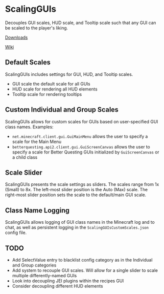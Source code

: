 # ScalingGUIs
Decouples GUI scales, HUD scale, and Tooltip scale such that any GUI can be scaled to the player's liking.

[Downloads](https://github.com/Spazley/ScalingGUIs/releases)

[Wiki](https://github.com/Spazley/ScalingGUIs/wiki)

## Default Scales
ScalingGUIs includes settings for GUI, HUD, and Tooltip scales. 
* GUI scale the default scale for all GUIs
* HUD scale for rendering all HUD elements
* Tooltip scale for rendering tooltips

## Custom Individual and Group Scales
ScalingGUIs allows for custom scales for GUIs based on user-specified GUI class names. Examples:
* `net.minecraft.client.gui.GuiMainMenu` allows the user to specify a scale for the Main Menu
* `betterquesting.api2.client.gui.GuiScreenCanvas` allows the user to specify a scale for Better Questing GUIs initialized by `GuiScreenCanvas` or a child class

## Scale Slider
ScalingGUIs presents the scale settings as sliders. The scales range from 1x (Small) to 8x. The left-most slider position is the Auto (Max) scale. The right-most slider position sets the scale to the default/main GUI scale.

## Class Name Logging
ScalingGUIs allows logging of GUI class names in the Minecraft log and to chat, as well as persistent logging in the `ScalingGUIsCustomScales.json` config file.

## TODO
* Add SelectValue entry to blacklist config category as in the Individual and Group categories
* Add system to recouple GUI scales.  Will allow for a single slider to scale multiple differently-named GUIs
* Look into decoupling JEI plugins within the recipes GUI
* Consider decoupling different HUD elements
